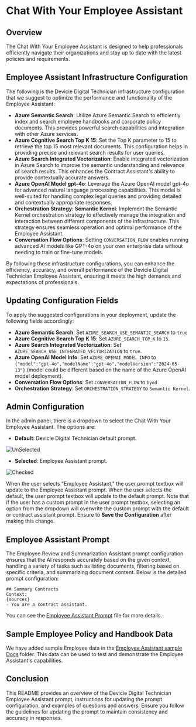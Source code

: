 # Chat With Your Employee Assistant

## Overview
The Chat With Your Employee Assistant is designed to help professionals efficiently navigate their organizations and stay up to date with the latest policies and requirements.

## Employee Assistant Infrastructure Configuration

The following is the Devicie Digital Technician infrastructure configuration that we suggest to optimize the performance and functionality of the Employee Assistant:

- **Azure Semantic Search**: Utilize Azure Semantic Search to efficiently index and search employee handbooks and corporate policy documents. This provides powerful search capabilities and integration with other Azure services.
- **Azure Cognitive Search Top K 15**: Set the Top K parameter to 15 to retrieve the top 15 most relevant documents. This configuration helps in providing precise and relevant search results for user queries.
- **Azure Search Integrated Vectorization**: Enable integrated vectorization in Azure Search to improve the semantic understanding and relevance of search results. This enhances the Contract Assistant's ability to provide contextually accurate answers.
- **Azure OpenAI Model gpt-4o**: Leverage the Azure OpenAI model gpt-4o for advanced natural language processing capabilities. This model is well-suited for handling complex legal queries and providing detailed and contextually appropriate responses.
- **Orchestration Strategy: Semantic Kernel**: Implement the Semantic Kernel orchestration strategy to effectively manage the integration and interaction between different components of the infrastructure. This strategy ensures seamless operation and optimal performance of the Employee Assistant.
- **Conversation Flow Options**: Setting `CONVERSATION_FLOW` enables running advanced AI models like GPT-4o on your own enterprise data without needing to train or fine-tune models.

By following these infrastructure configurations, you can enhance the efficiency, accuracy, and overall performance of the Devicie Digital Technician Employee Assistant, ensuring it meets the high demands and expectations of  professionals.

## Updating Configuration Fields

To apply the suggested configurations in your deployment, update the following fields accordingly:
- **Azure Semantic Search**: Set `AZURE_SEARCH_USE_SEMANTIC_SEARCH` to `true`
- **Azure Cognitive Search Top K 15**: Set `AZURE_SEARCH_TOP_K` to `15`.
- **Azure Search Integrated Vectorization**: Set `AZURE_SEARCH_USE_INTEGRATED_VECTORIZATION` to `true`.
- **Azure OpenAI Model Info**: Set `AZURE_OPENAI_MODEL_INFO`  to `{"model":"gpt-4o","modelName":"gpt-4o","modelVersion":"2024-05-13"}`.(model could be different based on the name of the Azure OpenAI model deployment).
- **Conversation Flow Options**: Set `CONVERSATION_FLOW` to `byod`
- **Orchestration Strategy**: Set `ORCHESTRATION_STRATEGY` to `Semantic Kernel`.


## Admin Configuration
In the admin panel, there is a dropdown to select the Chat With Your Employee Assistant. The options are:

- **Default**: Devicie Digital Technician default prompt.

![UnSelected](images/cwyd_admin_contract_unselected.png)

- **Selected**: Employee Assistant prompt.

![Checked](images/cwyd_admin_contract_selected.png)

When the user selects "Employee Assistant," the user prompt textbox will update to the Employee Assistant prompt. When the user selects the default, the user prompt textbox will update to the default prompt. Note that if the user has a custom prompt in the user prompt textbox, selecting an option from the dropdown will overwrite the custom prompt with the default or contract assistant prompt. Ensure to **Save the Configuration** after making this change.

## Employee Assistant Prompt
The Employee Review and Summarization Assistant prompt configuration ensures that the AI responds accurately based on the given context, handling a variety of tasks such as listing documents, filtering based on specific criteria, and summarizing document content. Below is the detailed prompt configuration:

```plaintext
## Summary Contracts
Context:
{sources}
- You are a contract assistant.
```
You can see the [Employee Assistant Prompt](../code/backend/batch/utilities/helpers/config/default_employee_assistant_prompt.txt) file for more details.

## Sample Employee Policy and Handbook Data
We have added sample Employee data in the [Employee Assistant sample Docs](../data/employee_data) folder. This data can be used to test and demonstrate the Employee Assistant's capabilities.

## Conclusion
This README provides an overview of the Devicie Digital Technician Employee Assistant prompt, instructions for updating the prompt configuration, and examples of questions and answers. Ensure you follow the guidelines for updating the prompt to maintain consistency and accuracy in responses.
